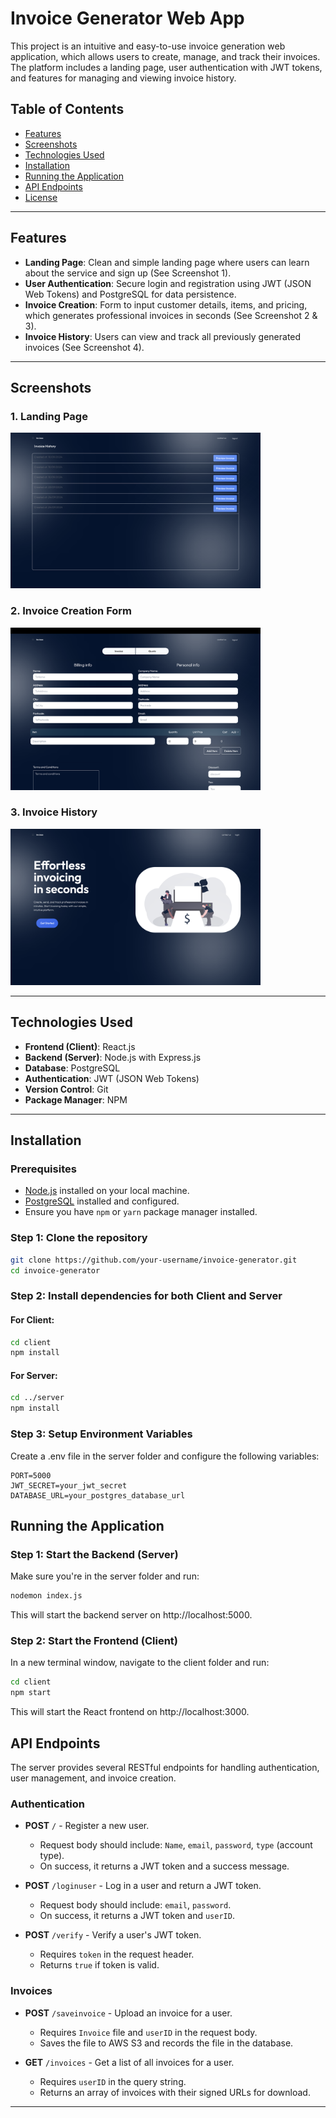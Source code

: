 # Invoice Generator Web App

This project is an intuitive and easy-to-use invoice generation web application, which allows users to create, manage, and track their invoices. The platform includes a landing page, user authentication with JWT tokens, and features for managing and viewing invoice history.

## Table of Contents
- [Features](#features)
- [Screenshots](#screenshots)
- [Technologies Used](#technologies-used)
- [Installation](#installation)
- [Running the Application](#running-the-application)
- [API Endpoints](#api-endpoints)
- [License](#license)

---

## Features
- **Landing Page**: Clean and simple landing page where users can learn about the service and sign up (See Screenshot 1).
- **User Authentication**: Secure login and registration using JWT (JSON Web Tokens) and PostgreSQL for data persistence.
- **Invoice Creation**: Form to input customer details, items, and pricing, which generates professional invoices in seconds (See Screenshot 2 & 3).
- **Invoice History**: Users can view and track all previously generated invoices (See Screenshot 4).

---

## Screenshots

### 1. Landing Page
<img src="./screenshots/Invoice-History.png" alt="Landing Page" width="400" style="border-radius: 100"/>

### 2. Invoice Creation Form
<img src="./screenshots/Invoice-form.png" alt="Invoice Form 1" width="400" style="border-radius: 100"/>

### 3. Invoice History
<img src="./screenshots/Landing-Page.png" alt="Invoice History" width="400" style="border-radius: 100"/>

---



## Technologies Used
- **Frontend (Client)**: React.js
- **Backend (Server)**: Node.js with Express.js
- **Database**: PostgreSQL
- **Authentication**: JWT (JSON Web Tokens)
- **Version Control**: Git
- **Package Manager**: NPM

---

## Installation

### Prerequisites
- [Node.js](https://nodejs.org/) installed on your local machine.
- [PostgreSQL](https://www.postgresql.org/) installed and configured.
- Ensure you have `npm` or `yarn` package manager installed.

### Step 1: Clone the repository

```bash
git clone https://github.com/your-username/invoice-generator.git
cd invoice-generator
```

### Step 2: Install dependencies for both Client and Server

#### For Client:

```bash
cd client
npm install
```
#### For Server:
```bash
cd ../server
npm install
```
### Step 3: Setup Environment Variables

Create a .env file in the server folder and configure the following variables:
```env
PORT=5000
JWT_SECRET=your_jwt_secret
DATABASE_URL=your_postgres_database_url
```
## Running the Application

### Step 1: Start the Backend (Server)
Make sure you're in the server folder and run:

```bash
nodemon index.js
```
This will start the backend server on http://localhost:5000.

### Step 2: Start the Frontend (Client)
In a new terminal window, navigate to the client folder and run:

```bash
cd client
npm start
```
This will start the React frontend on http://localhost:3000.

## API Endpoints

The server provides several RESTful endpoints for handling authentication, user management, and invoice creation.

### Authentication

- **POST** `/` - Register a new user.
  - Request body should include: `Name`, `email`, `password`, `type` (account type).
  - On success, it returns a JWT token and a success message.

- **POST** `/loginuser` - Log in a user and return a JWT token.
  - Request body should include: `email`, `password`.
  - On success, it returns a JWT token and `userID`.

- **POST** `/verify` - Verify a user's JWT token.
  - Requires `token` in the request header.
  - Returns `true` if token is valid.

### Invoices

- **POST** `/saveinvoice` - Upload an invoice for a user.
  - Requires `Invoice` file and `userID` in the request body.
  - Saves the file to AWS S3 and records the file in the database.

- **GET** `/invoices` - Get a list of all invoices for a user.
  - Requires `userID` in the query string.
  - Returns an array of invoices with their signed URLs for download.

---


